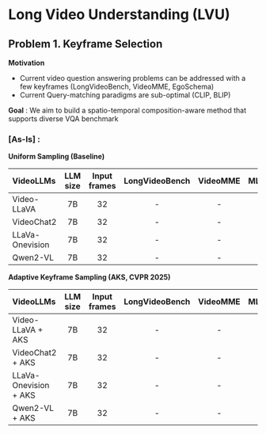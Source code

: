 # Long Video Understanding (LVU)

## Problem 1. Keyframe Selection
**Motivation**
* Current video question answering problems can be addressed with a few keyframes (LongVideoBench, VideoMME, EgoSchema)
* Current Query-matching paradigms are sub-optimal (CLIP, BLIP)

**Goal** : We aim to build a spatio-temporal composition-aware method that supports diverse VQA benchmark


### [As-Is] : 

**Uniform Sampling (Baseline)**

|     VideoLLMs     |  LLM size  | Input frames | LongVideoBench | VideoMME |  MLVU  | EgoTempo | VidComposition |
|:-----------------|:----------:|:------------:|:--------------:|:--------:|:------:|:--------:|:--------------:|
|   Video-LLaVA     |      7B    |       32     |        -       |     -    |    -   |     -    |        -       |
|    VideoChat2     |      7B    |       32     |        -       |     -    |    -   |     -    |        -       |
| LLaVa-Onevision   |      7B    |       32     |        -       |     -    |    -   |     -    |        -       |
|     Qwen2-VL      |      7B    |       32     |        -       |     -    |    -   |     -    |        -       |


**Adaptive Keyframe Sampling (AKS, CVPR 2025)**

|     VideoLLMs     |  LLM size  | Input frames | LongVideoBench | VideoMME |  MLVU  | EgoTempo | VidComposition |
|:-----------------|:----------:|:------------:|:--------------:|:--------:|:------:|:--------:|:--------------:|
|   Video-LLaVA + AKS   |      7B    |       32     |        -       |     -    |    -   |     -    |        -       |
|    VideoChat2 + AKS     |      7B    |       32     |        -       |     -    |    -   |     -    |        -       |
| LLaVa-Onevision + AKS   |      7B    |       32     |        -       |     -    |    -   |     -    |        -       |
|     Qwen2-VL + AKS      |      7B    |       32     |        -       |     -    |    -   |     -    |        -       |

